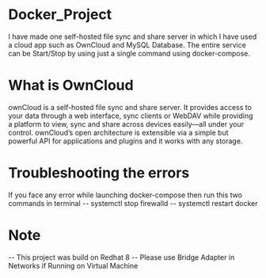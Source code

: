 # Docker_Project
I have made one self-hosted file sync and share server in which I have used a cloud app such as OwnCloud and MySQL Database. The entire service can be Start/Stop by using just a single command using docker-compose.

# What is OwnCloud 
ownCloud is a self-hosted file sync and share server. It provides access to your data through a web interface, sync clients or WebDAV while providing a platform to view, sync and share across devices easily—all under your control. ownCloud’s open architecture is extensible via a simple but powerful API for applications and plugins and it works with any storage.

# Troubleshooting the errors
If you face any error while launching docker-compose then run this two commands in terminal
  -- systemctl stop firewalld
  -- systemctl restart docker
  
# Note
-- This project was build on Redhat 8
-- Please use Bridge Adapter in Networks if Running on Virtual Machine
